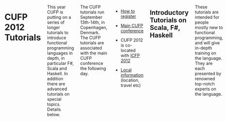 <div class="row" media:type="text/omd">
<div class="small-12 columns" media:type="text/omd">

# CUFP 2012 Tutorials

This year CUFP is putting on a series of longer tutorials to introduce
functional programming languages in depth, in particular F#, Scala and
Haskell. In addition there are advanced tutorials on special
topics. Details below.

The CUFP tutorials run September 13th-14th, in Copenhagen,
Denmark. The CUFP tutorials are associated with the main CUFP
conference the following day.

- [How to register](/2012/registration.html)

- [Main CUFP conference](/2012/)

- CUFP 2012 is co-located with [ICFP
  2012](http://icfpconference.org/icfp2012/)

- [Local information](http://icfpconference.org/icfp2012/local.html)
  \(location, travel etc\)


## Introductory Tutorials on Scala, F\#, Haskell
These tutorials are intended for people mostly new to functional
programming, and will give in-depth training on the language. They are
each presented by renowned top-notch experts on the language.

These introductory tutorials all go for a full day, and in the case of
Haskell, for *two days*.

### Introductory Haskell / Concurrent Haskell
- [Full
  details...](/2012/introductory-haskell-concurrent-haskell-jeremy-gib.html)

This two-day tutorial is designed to introduce you to Haskell without
assuming that you know anything about the language in advance, and
will introduce you to the underlying ideas and concepts of Haskell as
well as giving you hands-on experience of programming in Haskell. Day
2 will cover further practical aspects of day-to-day programming in
Haskell, with a particular focus on concurrency.

It is taught by Jeremy Gibbons \(University of Oxford\) and Simon
Marlow \(Microsoft Research\).

### From functional concepts to real-world F\#.
- [Full
  details...](/2012/functional-concepts-real-world-f-tomas-petricek-un.html)

This practical tutorial will teach you how to turn to the functional
side. It will slowly introduce functional concepts by looking how the
same concepts would look in an object-oriented style. You'll
understand how functional programming works under the cover and you'll
get some hands-on experience of using F# to solve some practical
problems. The examples will include concurrent programming and data
analysis tasks.

It is presented by Tomas Petricek \(University of Cambridge\)

### Scala Primer
- [Full details...](/2012/scala-primer-heiko-seeberger-typesafe.html)

This tutorial will introduce you to Scala. It is intended to enable
experienced developers to confidently start programming in Scala. No
previous knowledge of Scala is assumed. Although intense, the course
ensures you will have a solid understanding of the fundamentals of the
language and the tooling.

It is presented by Heiko Seeberger \(Typesafe\).

## Advanced Tutorials
There will also be in-depth technical tutorials for attendees already
familiar with a functional language:

- [T1: Real World
  OCaml](/2012/t1-real-world-ocaml-anil-madhavapeddy-university-c.html)

- [T2: Erlang web
  frameworks](/2012/t2-erlang-web-frameworks-steve-vinoski-basho-techn.html)

- [T3: Haskell for the lazy web developer: an Introduction to
  Happstack](/2012/t3-haskell-lazy-web-developer-introduction-happsta.html)

- [T4: Hands on Real-World
  Clojure](/2012/t4-hands-real-world-clojure-lau-jensen-best-class-.html)

</div>
</div>
